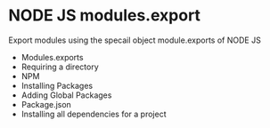 # NODE JS modules.export 
Export modules using the specail object module.exports of NODE JS

- Modules.exports
- Requiring a directory
- NPM
- Installing Packages
- Adding Global Packages
- Package.json
- Installing all dependencies for a project
